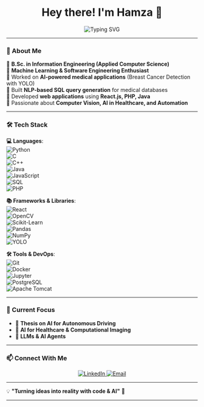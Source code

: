 <h1 align="center"> Hey there! I'm Hamza 👋 </h1>

<p align="center">
  <img src="https://readme-typing-svg.herokuapp.com?font=Fira+Code&size=20&pause=1000&color=00C1FF&center=true&vCenter=true&width=500&lines=Machine+Learning+%7C+Software+Engineering;Data+Science+%7C+AI+%7C+Web+Development;Passionate+about+AI%2C+Automation+%26+Tech+Innovation" alt="Typing SVG" />
</p>

---

### 🚀 About Me  

🔹 **B.Sc. in Information Engineering (Applied Computer Science)**  
🔹 **Machine Learning & Software Engineering Enthusiast**  
🔹 Worked on **AI-powered medical applications** (Breast Cancer Detection with YOLO)  
🔹 Built **NLP-based SQL query generation** for medical databases  
🔹 Developed **web applications** using **React.js, PHP, Java**  
🔹 Passionate about **Computer Vision, AI in Healthcare, and Automation**  

---

### 🛠️ Tech Stack  

**💻 Languages**:  
![Python](https://img.shields.io/badge/Python-3776AB?style=flat&logo=python&logoColor=white)  
![C](https://img.shields.io/badge/C-00599C?style=flat&logo=c&logoColor=white)  
![C++](https://img.shields.io/badge/C++-00599C?style=flat&logo=c%2B%2B&logoColor=white)  
![Java](https://img.shields.io/badge/Java-ED8B00?style=flat&logo=java&logoColor=white)  
![JavaScript](https://img.shields.io/badge/JavaScript-F7DF1E?style=flat&logo=javascript&logoColor=black)  
![SQL](https://img.shields.io/badge/SQL-CC2927?style=flat&logo=microsoftsqlserver&logoColor=white)  
![PHP](https://img.shields.io/badge/PHP-777BB4?style=flat&logo=php&logoColor=white)  

**📚 Frameworks & Libraries**:  
![React](https://img.shields.io/badge/React-20232A?style=flat&logo=react&logoColor=61DAFB)  
![OpenCV](https://img.shields.io/badge/OpenCV-5C3EE8?style=flat&logo=opencv&logoColor=white)  
![Scikit-Learn](https://img.shields.io/badge/Scikit--Learn-F7931E?style=flat&logo=scikit-learn&logoColor=white)  
![Pandas](https://img.shields.io/badge/Pandas-150458?style=flat&logo=pandas&logoColor=white)  
![NumPy](https://img.shields.io/badge/NumPy-013243?style=flat&logo=numpy&logoColor=white)  
![YOLO](https://img.shields.io/badge/YOLO-FFDE57?style=flat)  

**🛠️ Tools & DevOps**:  
![Git](https://img.shields.io/badge/Git-F05032?style=flat&logo=git&logoColor=white)  
![Docker](https://img.shields.io/badge/Docker-2496ED?style=flat&logo=docker&logoColor=white)  
![Jupyter](https://img.shields.io/badge/Jupyter-F37626?style=flat&logo=jupyter&logoColor=white)  
![PostgreSQL](https://img.shields.io/badge/PostgreSQL-336791?style=flat&logo=postgresql&logoColor=white)  
![Apache Tomcat](https://img.shields.io/badge/Tomcat-F8DC75?style=flat&logo=apache-tomcat&logoColor=black)  

---

### 🚀 Current Focus  

- 🔬 **Thesis on AI for Autonomous Driving**  
- 🏥 **AI for Healthcare & Computational Imaging**  
- 🤖 **LLMs & AI Agents**  

---

### 📫 Connect With Me  

<p align="center">
  <a href="https://www.linkedin.com/in/hamza-rehmann/" target="_blank">
    <img src="https://img.shields.io/badge/LinkedIn-0A66C2?style=for-the-badge&logo=linkedin&logoColor=white" alt="LinkedIn">
  </a>
  <a href="mailto:harehman@constructor.university">
    <img src="https://img.shields.io/badge/Email-D14836?style=for-the-badge&logo=gmail&logoColor=white" alt="Email">
  </a>
</p>

---

💡 **"Turning ideas into reality with code & AI"** 🚀

---


<!---
hamu10/hamu10 is a ✨ special ✨ repository because its `README.md` (this file) appears on your GitHub profile.
You can click the Preview link to take a look at your changes.
--->

